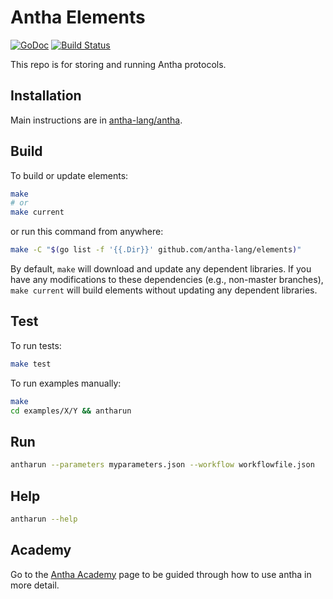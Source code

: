 # Antha Elements

[![GoDoc](http://godoc.org/github.com/antha-lang/elements?status.svg)](http://godoc.org/github.com/antha-lang/elements)
[![Build Status](https://travis-ci.org/antha-lang/elements.svg?branch=master)](https://travis-ci.org/antha-lang/elements)

This repo is for storing and running Antha protocols. 

## Installation
Main instructions are in [antha-lang/antha](https://github.com/antha-lang/antha).


## Build
To build or update elements:
```sh
make
# or
make current
```

or run this command from anywhere:
```sh
make -C "$(go list -f '{{.Dir}}' github.com/antha-lang/elements)"
```


By default, `make` will download and update any dependent libraries. If you
have any modifications to these dependencies (e.g., non-master branches), `make
current` will build elements without updating any dependent libraries.


## Test
To run tests:
```sh
make test
```

To run examples manually:
```sh
make
cd examples/X/Y && antharun
```
## Run 
```sh
antharun --parameters myparameters.json --workflow workflowfile.json
```

## Help
```sh
antharun --help
```

## Academy
Go to the [Antha Academy](https://github.com/antha-lang/elements/tree/master/an/AnthaAcademy) page to be guided through how to use antha in more detail.

